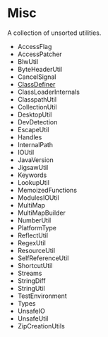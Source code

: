 # Misc

A collection of unsorted utilities.

- AccessFlag
- AccessPatcher
- BlwUtil
- ByteHeaderUtil
- CancelSignal
- [ClassDefiner](classdefiner.md)
- ClassLoaderInternals
- ClasspathUtil
- CollectionUtil
- DesktopUtil
- DevDetection
- EscapeUtil
- Handles
- InternalPath
- IOUtil
- JavaVersion
- JigsawUtil
- Keywords
- LookupUtil
- MemoizedFunctions
- ModulesIOUtil
- MultiMap
- MultiMapBuilder
- NumberUtil
- PlatformType
- ReflectUtil
- RegexUtil
- ResourceUtil
- SelfReferenceUtil
- ShortcutUtil
- Streams
- StringDiff
- StringUtil
- TestEnvironment
- Types
- UnsafeIO
- UnsafeUtil
- ZipCreationUtils